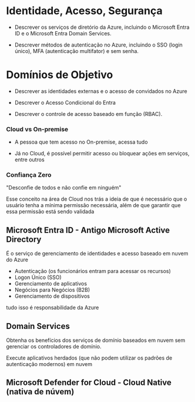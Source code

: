 # Identidade, Acesso, Segurança

- Descrever os serviços de diretório da Azure, incluindo o Microsoft Entra ID e o Microsoft Entra Domain Services.

- Descrever métodos de autenticação no Azure, incluindo o SSO (login único), MFA (autenticação multifator) e sem senha.

# Domínios de Objetivo

- Descrever as identidades externas e o acesso de convidados no Azure

- Descrever o Acesso Condicional do Entra

- Descrever o controle de acesso baseado em função (RBAC).

### Cloud vs On-premise

- A pessoa que tem acesso no On-premise, acessa tudo

- Já no Cloud, é possível permitir acesso ou bloquear ações em serviços, entre outros

### Confiança Zero

"Desconfie de todos e não confie em ninguém"

Esse conceito na área de Cloud nos trás a ideia de que é necessário que o usuário tenha a mínima permissão necessária, além de que garantir que essa permissão está sendo validada

## Microsoft Entra ID - Antigo Microsoft Active Directory

É o serviço de gerenciamento de identidades e acesso baseado em nuvem do Azure

- Autenticação (os funcionários entram para acessar os recursos)
- Logon Único (SSO)
- Gerenciamento de aplicativos
- Negócios para Negócios (B2B)
- Gerenciamento de dispositivos

tudo isso é responsabilidade da Azure

## Domain Services

Obtenha os benefícios dos serviços de domínio baseados em nuvem sem gerenciar os controladores de domínio.

Execute aplicativos herdados (que não podem utilizar os padrões de autenticação modernos) em nuvem

## Microsoft Defender for Cloud - Cloud Native (nativa de núvem)